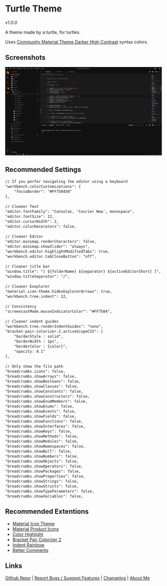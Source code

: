 # Turtle Theme

_v1.0.0_

A theme made by a turtle, for turtles.

Uses [Community Material Theme Darker High Contrast](https://marketplace.visualstudio.com/items?itemName=Equinusocio.vsc-community-material-theme) syntax colors.

## Screenshots

![C# code of a Music Player](https://github.com/CiberTurtle/Turtle-Theme/blob/master/images/screenshots/cs_music-player.png?raw=false)

## Recommended Settings

```jsonc
// If you perfer navigating the editor using a keyboard
"workbench.colorCustomizations": {
	"focusBorder": "#FF750450"
},

// Cleaner Text
"editor.fontFamily": "Consolas, 'Courier New', monospace",
"editor.fontSize": 12,
"editor.cursorWidth": 2,
"editor.colorDecorators": false,

// Cleaner Editor
"editor.minimap.renderCharacters": false,
"editor.minimap.showSlider": "always",
"workbench.editor.highlightModifiedTabs": true,
"workbench.editor.tabCloseButton": "off",

// Cleaner title bar
"window.title": "[ ${folderName} ${separator} ${activeEditorShort} ]",
"window.titleSeparator": "/",

// Cleaner Exeplorer
"material-icon-theme.hidesExplorerArrows": true,
"workbench.tree.indent": 12,

// Consistency
"screencastMode.mouseIndicatorColor": "#FF7504",

// Cleaner indent guides
"workbench.tree.renderIndentGuides": "none",
"bracket-pair-colorizer-2.activeScopeCSS": [
	"borderStyle : solid",
	"borderWidth : 1px",
	"borderColor : {color}",
	"opacity: 0.1"
],

// Only show the file path
"breadcrumbs.icons": false,
"breadcrumbs.showArrays": false,
"breadcrumbs.showBooleans": false,
"breadcrumbs.showClasses": false,
"breadcrumbs.showConstants": false,
"breadcrumbs.showConstructors": false,
"breadcrumbs.showEnumMembers": false,
"breadcrumbs.showEnums": false,
"breadcrumbs.showEvents": false,
"breadcrumbs.showFields": false,
"breadcrumbs.showFunctions": false,
"breadcrumbs.showInterfaces": false,
"breadcrumbs.showKeys": false,
"breadcrumbs.showMethods": false,
"breadcrumbs.showModules": false,
"breadcrumbs.showNamespaces": false,
"breadcrumbs.showNull": false,
"breadcrumbs.showNumbers": false,
"breadcrumbs.showObjects": false,
"breadcrumbs.showOperators": false,
"breadcrumbs.showPackages": false,
"breadcrumbs.showProperties": false,
"breadcrumbs.showStrings": false,
"breadcrumbs.showStructs": false,
"breadcrumbs.showTypeParameters": false,
"breadcrumbs.showVariables": false,
```

## Recommended Extentions

- [Material Icon Theme](https://marketplace.visualstudio.com/items?itemName=PKief.material-icon-theme)
- [Material Product Icons](https://marketplace.visualstudio.com/items?itemName=PKief.material-product-icons)
- [Color Highlight](https://marketplace.visualstudio.com/items?itemName=naumovs.color-highlight)
- [Bracket Pair Colorizer 2](https://marketplace.visualstudio.com/items?itemName=CoenraadS.bracket-pair-colorizer-2)
- [Indent Rainbow](https://marketplace.visualstudio.com/items?itemName=oderwat.indent-rainbow)
- [Better Comments](https://marketplace.visualstudio.com/items?itemName=aaron-bond.better-comments)

## Links

[Github Repo](https://github.com/CiberTurtle/Turtle-Theme) | [Report Bugs / Suggest Features](https://github.com/CiberTurtle/Turtle-Theme/issues) | [Changelog](CHANGELOG.md) | [About Me](https://github.com/CiberTurtle)
